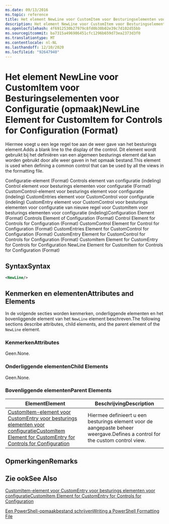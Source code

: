 ```yaml
---
ms.date: 09/13/2016
ms.topic: reference
title: Het element NewLine voor CustomItem voor Besturingselementen voor Configuratie (opmaak)
description: Het element NewLine voor CustomItem voor Besturingselementen voor Configuratie (opmaak)
ms.openlocfilehash: 4f6912530b27979c8fd0b30b02e39c7d102d55bb
ms.sourcegitcommit: ba7315a496986451cfc1296b659d73ea2373d3f0
ms.translationtype: MT
ms.contentlocale: nl-NL
ms.lasthandoff: 12/10/2020
ms.locfileid: "92647940"
---
```

# <a name="newline-element-for-customitem-for-controls-for-configuration-format"></a><span data-ttu-id="5a51a-103">Het element NewLine voor CustomItem voor Besturingselementen voor Configuratie (opmaak)</span><span class="sxs-lookup"><span data-stu-id="5a51a-103">NewLine Element for CustomItem for Controls for Configuration (Format)</span></span>

<span data-ttu-id="5a51a-104">Hiermee voegt u een lege regel toe aan de weer gave van het besturings element.</span><span class="sxs-lookup"><span data-stu-id="5a51a-104">Adds a blank line to the display of the control.</span></span> <span data-ttu-id="5a51a-105">Dit element wordt gebruikt bij het definiëren van een algemeen besturings element dat kan worden gebruikt door alle weer gaven in het opmaak bestand.</span><span class="sxs-lookup"><span data-stu-id="5a51a-105">This element is used when defining a common control that can be used by all the views in the formatting file.</span></span>

<span data-ttu-id="5a51a-106">Configuratie-element (Format) Controls element van configuratie (indeling) Control element voor besturings elementen voor configuratie (Format) CustomControl-element voor besturings element voor configuratie (indeling) CustomEntries element voor CustomControl voor configuratie (indeling) CustomEntry element voor CustomControl voor besturings elementen voor configuratie van nieuwe regel voor CustomItem voor besturings elementen voor configuratie (indeling)</span><span class="sxs-lookup"><span data-stu-id="5a51a-106">Configuration Element (Format) Controls Element of Configuration (Format) Control Element for Controls for Configuration (Format) CustomControl Element for Control for Configuration (Format) CustomEntries Element for CustomControl for Configuration (Format) CustomEntry Element for CustomControl for Controls for Configuration (Format) CustomItem Element for CustomEntry for Controls for Configuration NewLine Element for CustomItem for Controls for Configuration (Format)</span></span>

## <a name="syntax"></a><span data-ttu-id="5a51a-107">Syntax</span><span class="sxs-lookup"><span data-stu-id="5a51a-107">Syntax</span></span>

```xml
<NewLine/>
```

## <a name="attributes-and-elements"></a><span data-ttu-id="5a51a-108">Kenmerken en elementen</span><span class="sxs-lookup"><span data-stu-id="5a51a-108">Attributes and Elements</span></span>

<span data-ttu-id="5a51a-109">In de volgende secties worden kenmerken, onderliggende elementen en het bovenliggende element van het `NewLine` element beschreven.</span><span class="sxs-lookup"><span data-stu-id="5a51a-109">The following sections describe attributes, child elements, and the parent element of the `NewLine` element.</span></span>

### <a name="attributes"></a><span data-ttu-id="5a51a-110">Kenmerken</span><span class="sxs-lookup"><span data-stu-id="5a51a-110">Attributes</span></span>

<span data-ttu-id="5a51a-111">Geen.</span><span class="sxs-lookup"><span data-stu-id="5a51a-111">None.</span></span>

### <a name="child-elements"></a><span data-ttu-id="5a51a-112">Onderliggende elementen</span><span class="sxs-lookup"><span data-stu-id="5a51a-112">Child Elements</span></span>

<span data-ttu-id="5a51a-113">Geen.</span><span class="sxs-lookup"><span data-stu-id="5a51a-113">None.</span></span>

### <a name="parent-elements"></a><span data-ttu-id="5a51a-114">Bovenliggende elementen</span><span class="sxs-lookup"><span data-stu-id="5a51a-114">Parent Elements</span></span>

|<span data-ttu-id="5a51a-115">Element</span><span class="sxs-lookup"><span data-stu-id="5a51a-115">Element</span></span>|<span data-ttu-id="5a51a-116">Beschrijving</span><span class="sxs-lookup"><span data-stu-id="5a51a-116">Description</span></span>|
|-------------|-----------------|
|[<span data-ttu-id="5a51a-117">CustomItem-element voor CustomEntry voor besturings elementen voor configuratie</span><span class="sxs-lookup"><span data-stu-id="5a51a-117">CustomItem Element for CustomEntry for Controls for Configuration</span></span>](./customitem-element-for-customentry-for-controls-for-configuration-format.md)|<span data-ttu-id="5a51a-118">Hiermee definieert u een besturings element voor de aangepaste beheer weergave.</span><span class="sxs-lookup"><span data-stu-id="5a51a-118">Defines a control for the custom control view.</span></span>|

## <a name="remarks"></a><span data-ttu-id="5a51a-119">Opmerkingen</span><span class="sxs-lookup"><span data-stu-id="5a51a-119">Remarks</span></span>

## <a name="see-also"></a><span data-ttu-id="5a51a-120">Zie ook</span><span class="sxs-lookup"><span data-stu-id="5a51a-120">See Also</span></span>

[<span data-ttu-id="5a51a-121">CustomItem-element voor CustomEntry voor besturings elementen voor configuratie</span><span class="sxs-lookup"><span data-stu-id="5a51a-121">CustomItem Element for CustomEntry for Controls for Configuration</span></span>](./customitem-element-for-customentry-for-controls-for-configuration-format.md)

[<span data-ttu-id="5a51a-122">Een PowerShell-opmaakbestand schrijven</span><span class="sxs-lookup"><span data-stu-id="5a51a-122">Writing a PowerShell Formatting File</span></span>](./writing-a-powershell-formatting-file.md)
